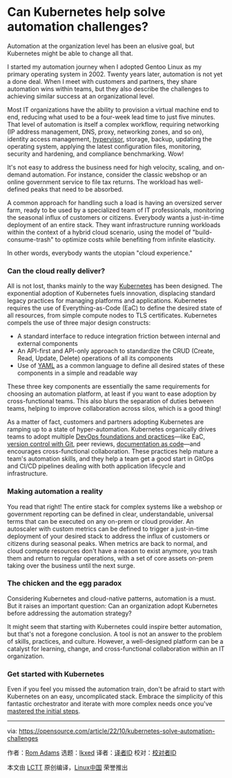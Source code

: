 [#]: subject: "Can Kubernetes help solve automation challenges?"
[#]: via: "https://opensource.com/article/22/10/kubernetes-solve-automation-challenges"
[#]: author: "Rom Adams https://opensource.com/users/romdalf"
[#]: collector: "lkxed"
[#]: translator: "geekpi"
[#]: reviewer: " "
[#]: publisher: " "
[#]: url: " "

Can Kubernetes help solve automation challenges?
======
Automation at the organization level has been an elusive goal, but Kubernetes might be able to change all that.

I started my automation journey when I adopted Gentoo Linux as my primary operating system in 2002. Twenty years later, automation is not yet a done deal. When I meet with customers and partners, they share automation wins within teams, but they also describe the challenges to achieving similar success at an organizational level.

Most IT organizations have the ability to provision a virtual machine end to end, reducing what used to be a four-week lead time to just five minutes. That level of automation is itself a complex workflow, requiring networking (IP address management, DNS, proxy, networking zones, and so on), identity access management, [hypervisor][2], storage, backup, updating the operating system, applying the latest configuration files, monitoring, security and hardening, and compliance benchmarking. Wow!

It's not easy to address the business need for high velocity, scaling, and on-demand automation. For instance, consider the classic webshop or an online government service to file tax returns. The workload has well-defined peaks that need to be absorbed.

A common approach for handling such a load is having an oversized server farm, ready to be used by a specialized team of IT professionals, monitoring the seasonal influx of customers or citizens. Everybody wants a just-in-time deployment of an entire stack. They want infrastructure running workloads within the context of a hybrid cloud scenario, using the model of "build-consume-trash" to optimize costs while benefiting from infinite elasticity.

In other words, everybody wants the utopian "cloud experience."

### Can the cloud really deliver?

All is not lost, thanks mainly to the way [Kubernetes][3] has been designed. The exponential adoption of Kubernetes fuels innovation, displacing standard legacy practices for managing platforms and applications. Kubernetes requires the use of Everything-as-Code (EaC) to define the desired state of all resources, from simple compute nodes to TLS certificates. Kubernetes compels the use of three major design constructs:

* A standard interface to reduce integration friction between internal and external components
* An API-first and API-only approach to standardize the CRUD (Create, Read, Update, Delete) operations of all its components
* Use of [YAML][4] as a common language to define all desired states of these components in a simple and readable way

These three key components are essentially the same requirements for choosing an automation platform, at least if you want to ease adoption by cross-functional teams. This also blurs the separation of duties between teams, helping to improve collaboration across silos, which is a good thing!

As a matter of fact, customers and partners adopting Kubernetes are ramping up to a state of hyper-automation. Kubernetes organically drives teams to adopt multiple [DevOps foundations and practices][5]—like EaC, [version control with Git][6], peer reviews, [documentation as code][7]—and encourages cross-functional collaboration. These practices help mature a team's automation skills, and they help a team get a good start in GitOps and CI/CD pipelines dealing with both application lifecycle and infrastructure.

### Making automation a reality

You read that right! The entire stack for complex systems like a webshop or government reporting can be defined in clear, understandable, universal terms that can be executed on any on-prem or cloud provider. An autoscaler with custom metrics can be defined to trigger a just-in-time deployment of your desired stack to address the influx of customers or citizens during seasonal peaks. When metrics are back to normal, and cloud compute resources don't have a reason to exist anymore, you trash them and return to regular operations, with a set of core assets on-prem taking over the business until the next surge.

### The chicken and the egg paradox

Considering Kubernetes and cloud-native patterns, automation is a must. But it raises an important question: Can an organization adopt Kubernetes before addressing the automation strategy?

It might seem that starting with Kubernetes could inspire better automation, but that's not a foregone conclusion. A tool is not an answer to the problem of skills, practices, and culture. However, a well-designed platform can be a catalyst for learning, change, and cross-functional collaboration within an IT organization.

### Get started with Kubernetes

Even if you feel you missed the automation train, don't be afraid to start with Kubernetes on an easy, uncomplicated stack. Embrace the simplicity of this fantastic orchestrator and iterate with more complex needs once you've [mastered the initial steps][8].

--------------------------------------------------------------------------------

via: https://opensource.com/article/22/10/kubernetes-solve-automation-challenges

作者：[Rom Adams][a]
选题：[lkxed][b]
译者：[译者ID](https://github.com/译者ID)
校对：[校对者ID](https://github.com/校对者ID)

本文由 [LCTT](https://github.com/LCTT/TranslateProject) 原创编译，[Linux中国](https://linux.cn/) 荣誉推出

[a]: https://opensource.com/users/romdalf
[b]: https://github.com/lkxed
[2]: https://www.redhat.com/en/topics/virtualization/what-is-a-hypervisor?intcmp=7013a000002qLH8AAM
[3]: https://www.redhat.com/en/topics/containers/what-is-kubernetes?intcmp=7013a000002qLH8AAM
[4]: https://opensource.com/article/21/9/yaml-cheat-sheet
[5]: https://opensource.com/resources/devops
[6]: https://opensource.com/life/16/7/stumbling-git
[7]: https://opensource.com/article/21/3/devops-documentation
[8]: https://opensource.com/article/17/11/getting-started-kubernetes
